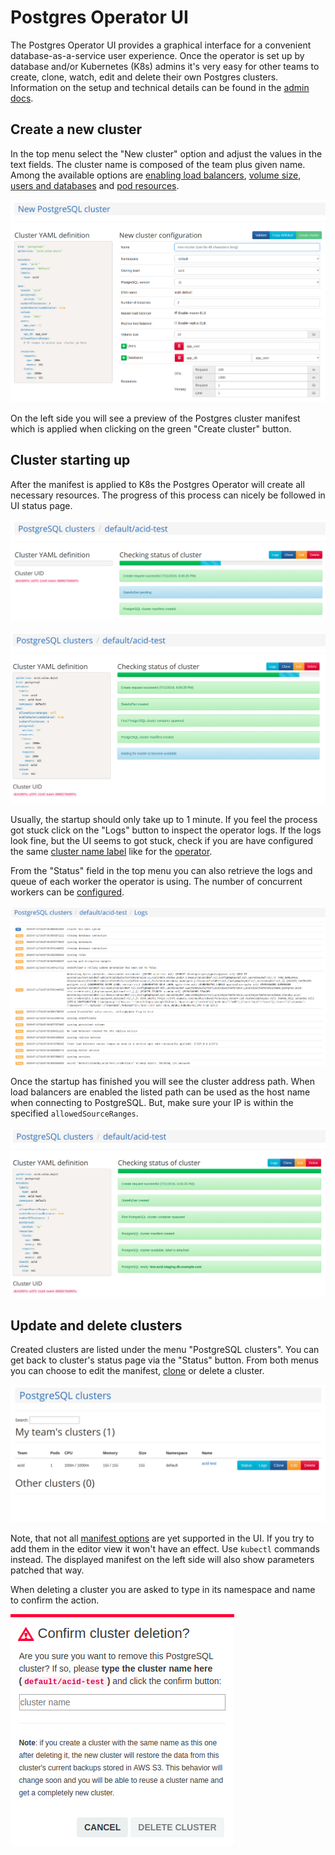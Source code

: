 <h1>Postgres Operator UI</h1>

The Postgres Operator UI provides a graphical interface for a convenient
database-as-a-service user experience. Once the operator is set up by database
and/or Kubernetes (K8s) admins it's very easy for other teams to create, clone,
watch, edit and delete their own Postgres clusters. Information on the setup
and technical details can be found in the [admin docs](administrator.md#setting-up-the-postgres-operator-ui).

## Create a new cluster

In the top menu select the "New cluster" option and adjust the values in the
text fields. The cluster name is composed of the team plus given name. Among the
available options are [enabling load balancers](administrator.md#load-balancers-and-allowed-ip-ranges),
[volume size](user.md#increase-volume-size),
[users and databases](user.md#manifest-roles) and
[pod resources](cluster-manifest.md#postgres-container-resources).

![pgui-new-cluster](diagrams/pgui-new-cluster.png "Create a new cluster")

On the left side you will see a preview of the Postgres cluster manifest which
is applied when clicking on the green "Create cluster" button.

## Cluster starting up

After the manifest is applied to K8s the Postgres Operator will create all
necessary resources. The progress of this process can nicely be followed in UI
status page.

![pgui-cluster-startup](diagrams/pgui-cluster-startup.png "Cluster starting up")

![pgui-waiting-for-master](diagrams/pgui-waiting-for-master.png "Waiting for master pod")

Usually, the startup should only take up to 1 minute. If you feel the process
got stuck click on the "Logs" button to inspect the operator logs. If the logs
look fine, but the UI seems to got stuck, check if you are have configured the
same [cluster name label](https://github.com/cybertec-postgresql/cybertec-pg-operator/blob/master/ui/manifests/deployment.yaml#L45) like for the
[operator](https://github.com/cybertec-postgresql/cybertec-pg-operator/blob/master/manifests/configmap.yaml#L13).

From the "Status" field in the top menu you can also retrieve the logs and queue
of each worker the operator is using. The number of concurrent workers can be
[configured](reference/operator_parameters.md#general).

![pgui-operator-logs](diagrams/pgui-operator-logs.png "Checking operator logs")

Once the startup has finished you will see the cluster address path. When load
balancers are enabled the listed path can be used as the host name when
connecting to PostgreSQL. But, make sure your IP is within the specified
`allowedSourceRanges`.

![pgui-finished-setup](diagrams/pgui-finished-setup.png "Status page of ready cluster")

## Update and delete clusters

Created clusters are listed under the menu "PostgreSQL clusters". You can get
back to cluster's status page via the "Status" button. From both menus you can
choose to edit the manifest, [clone](user.md#how-to-clone-an-existing-postgresql-cluster)
or delete a cluster.

![pgui-cluster-list](diagrams/pgui-cluster-list.png "List of PostgreSQL clusters")

Note, that not all [manifest options](reference/cluster_manifest.md) are yet
supported in the UI. If you try to add them in the editor view it won't have an
effect. Use `kubectl` commands instead. The displayed manifest on the left side
will also show parameters patched that way.

When deleting a cluster you are asked to type in its namespace and name to
confirm the action.

![pgui-delete-cluster](diagrams/pgui-delete-cluster.png "Confirm cluster deletion")
